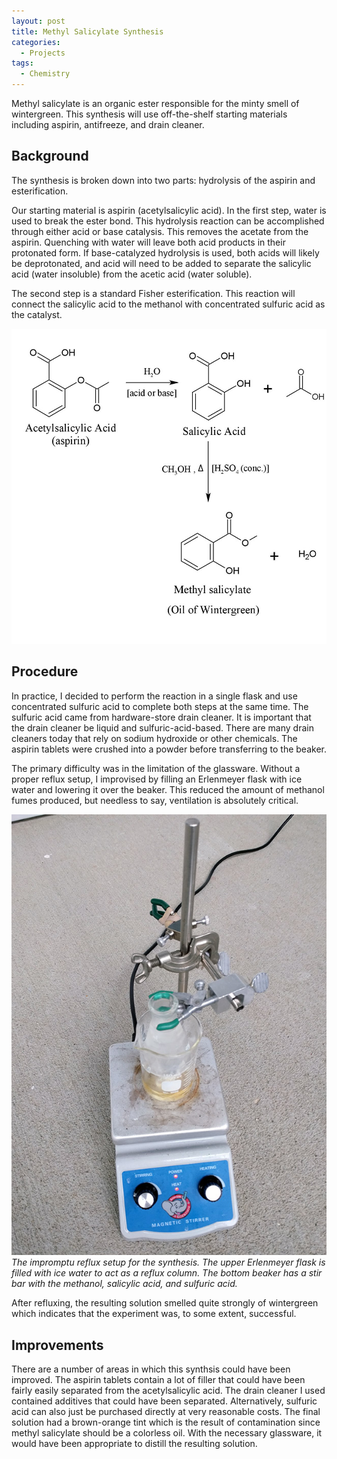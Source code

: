 ```yaml
---
layout: post
title: Methyl Salicylate Synthesis
categories:
  - Projects
tags:
  - Chemistry
---
```


Methyl salicylate is an organic ester responsible for the minty smell of wintergreen. This synthesis will use off-the-shelf starting materials including aspirin, antifreeze, and drain cleaner.
<!--more-->
## Background

The synthesis is broken down into two parts: hydrolysis of the aspirin and esterification.

Our starting material is aspirin (acetylsalicylic acid). In the first step, water is used to break the ester bond. This hydrolysis reaction can be accomplished through either acid or base catalysis. This removes the acetate from the aspirin. Quenching with water will leave both acid products in their protonated form. If base-catalyzed hydrolysis is used, both acids will likely be deprotonated, and acid will need to be added to separate the salicylic acid (water insoluble) from the acetic acid (water soluble).

The second step is a standard Fisher esterification. This reaction will connect the salicylic acid to the methanol with concentrated sulfuric acid as the catalyst.

![Methyl salicylate synthesis pathway](/assets/img/methylsalicylate/methylsalicylate.jpg)

## Procedure

In practice, I decided to perform the reaction in a single flask and use concentrated sulfuric acid to complete both steps at the same time. The sulfuric acid came from hardware-store drain cleaner. It is important that the drain cleaner be liquid and sulfuric-acid-based. There are many drain cleaners today that rely on sodium hydroxide or other chemicals. The aspirin tablets were crushed into a powder before transferring to the beaker.

The primary difficulty was in the limitation of the glassware. Without a proper reflux setup, I improvised by filling an Erlenmeyer flask with ice water and lowering it over the beaker. This reduced the amount of methanol fumes produced, but needless to say, ventilation is absolutely critical.

![Lab setup](/assets/img/methylsalicylate/lab2.jpg)
*The impromptu reflux setup for the synthesis. The upper Erlenmeyer flask is filled with ice water to act as a reflux column. The bottom beaker has a stir bar with the methanol, salicylic acid, and sulfuric acid.*

After refluxing, the resulting solution smelled quite strongly of wintergreen which indicates that the experiment was, to some extent, successful.

## Improvements

There are a number of areas in which this synthsis could have been improved. The aspirin tablets contain a lot of filler that could have been fairly easily separated from the acetylsalicylic acid. The drain cleaner I used contained additives that could have been separated. Alternatively, sulfuric acid can also just be purchased directly at very reasonable costs. The final solution had a brown-orange tint which is the result of contamination since methyl salicylate should be a colorless oil. With the necessary glassware, it would have been appropriate to distill the resulting solution.
